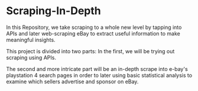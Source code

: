 # Scraping-In-Depth
In this Repository, we take scraping to a whole new level by tapping into APIs and later web-scraping eBay to extract useful information to make meaningful insights.


This project is divided into two parts:
In the first, we will be trying out scraping using APIs.

The second and more intricate part will be an in-depth scrape into e-bay's playstation 4 search pages in order to later using basic statistical analysis to examine which sellers advertise and sponsor on eBay.
